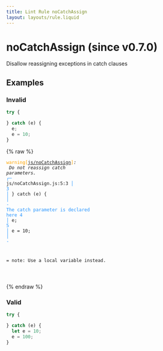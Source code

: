 ```yaml
---
title: Lint Rule noCatchAssign
layout: layouts/rule.liquid
---
```


# noCatchAssign (since v0.7.0)

Disallow reassigning exceptions in catch clauses

## Examples

### Invalid

```jsx
try {

} catch (e) {
  e;
  e = 10;
}
```

{% raw %}<pre class="language-text"><code class="language-text"><span style="color: Orange;">warning</span><span style="color: Orange;">[</span><span style="color: Orange;"><a href="https://rome.tools/docs/lint/rules/noCatchAssign/">js/noCatchAssign</a></span><span style="color: Orange;">]</span><em>: </em><em> Do not </em><em><em>reassign catch parameters.</em></em><em></em>
  <span style="color: rgb(38, 148, 255);">┌</span><span style="color: rgb(38, 148, 255);">─</span> js/noCatchAssign.js:5:3
  <span style="color: rgb(38, 148, 255);">│</span>
<span style="color: rgb(38, 148, 255);">3</span> <span style="color: rgb(38, 148, 255);">│</span> } catch (e) {
  <span style="color: rgb(38, 148, 255);">│</span>          <span style="color: rgb(38, 148, 255);">-</span> <span style="color: rgb(38, 148, 255);">The catch parameter is declared here</span>
<span style="color: rgb(38, 148, 255);">4</span> <span style="color: rgb(38, 148, 255);">│</span>   e;
<span style="color: rgb(38, 148, 255);">5</span> <span style="color: rgb(38, 148, 255);">│</span>   e = 10;
  <span style="color: rgb(38, 148, 255);">│</span>   <span style="color: rgb(38, 148, 255);">-</span>

=  note: Use a local variable instead.

</code></pre>{% endraw %}

### Valid

```jsx
try {

} catch (e) {
  let e = 10;
  e = 100;
}
```

